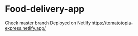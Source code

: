 # Food-delivery-app
Check master branch 
Deployed on Netlify https://tomatotopia-express.netlify.app/
